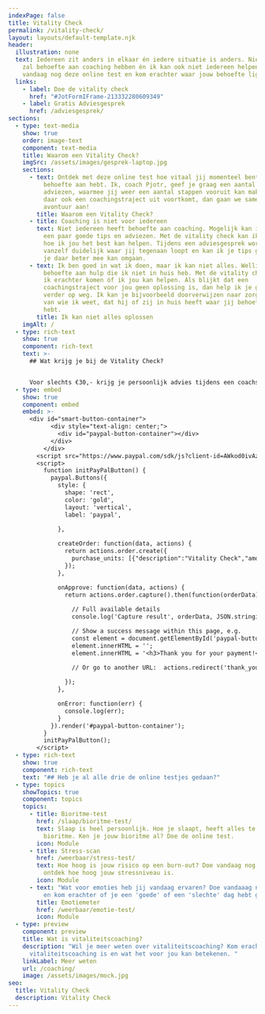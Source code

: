 ```yaml
---
indexPage: false
title: Vitality Check
permalink: /vitality-check/
layout: layouts/default-template.njk
header:
  illustration: none
  text: Iedereen zit anders in elkaar én iedere situatie is anders. Niet iedereen
    zal behoefte aan coaching hebben én ik kan ook niet iedereen helpen. Doe
    vandaag nog deze online test en kom erachter waar jouw behoefte ligt!
  links:
    - label: Doe de vitality check
      href: "#JotFormIFrame-213332280609349"
    - label: Gratis Adviesgesprek
      href: /adviesgesprek/
sections:
  - type: text-media
    show: true
    order: image-text
    component: text-media
    title: Waarom een Vitality Check?
    imgSrc: /assets/images/gesprek-laptop.jpg
    sections:
      - text: Ontdek met deze online test hoe vitaal jij momenteel bent en waar jij
          behoefte aan hebt. Ik, coach Pjotr, geef je graag een aantal tips en
          adviezen, waarmee jij weer een aantal stappen vooruit kan maken. Als
          daar ook een coachingstraject uit voortkomt, dan gaan we samen dat
          avontuur aan!
        title: Waarom een Vitality Check?
      - title: Coaching is niet voor iedereen
        text: Niet iedereen heeft behoefte aan coaching. Mogelijk kan ik ook helpen met
          een paar goede tips en adviezen. Met de vitality check kan ik bepalen
          hoe ik jou het best kan helpen. Tijdens een adviesgesprek wordt
          vanzelf duidelijk waar jij tegenaan loopt en kan ik je tips geven hoe
          je daar beter mee kan omgaan.
      - text: Ik ben goed in wat ik doen, maar ik kan niet alles. Wellicht heb jij
          behoefte aan hulp die ik niet in huis heb. Met de vitality check kan
          ik erachter komen óf ik jou kan helpen. Als blijkt dat een
          coachingstraject voor jou geen oplossing is, dan help ik je graag
          verder op weg. Ik kan je bijvoorbeeld doorverwijzen naar zorgverlener
          van wie ik weet, dat hij of zij in huis heeft waar jij behoefte aan
          hebt.
        title: Ik kan niet alles oplossen
    imgAlt: /
  - type: rich-text
    show: true
    component: rich-text
    text: >-
      ## Wat krijg je bij de Vitality Check?


      Voor slechts €30,- krijg je persoonlijk advies tijdens een coachsessie. Na het maken van de online test kan je een digitale coachsessie inplannen.
  - type: embed
    show: true
    component: embed
    embed: >-
      <div id="smart-button-container">
            <div style="text-align: center;">
              <div id="paypal-button-container"></div>
            </div>
          </div>
        <script src="https://www.paypal.com/sdk/js?client-id=AWkod0ivAzE5B97AL4my60Et0tJJJmf3mkmI1O2zVA90T2c4MIwOxBl-DA56WrrOzzKKTWSgTI3e7X0f&enable-funding=venmo&currency=EUR" data-sdk-integration-source="button-factory"></script>
        <script>
          function initPayPalButton() {
            paypal.Buttons({
              style: {
                shape: 'rect',
                color: 'gold',
                layout: 'vertical',
                label: 'paypal',
                
              },

              createOrder: function(data, actions) {
                return actions.order.create({
                  purchase_units: [{"description":"Vitality Check","amount":{"currency_code":"EUR","value":1.21,"breakdown":{"item_total":{"currency_code":"EUR","value":1},"shipping":{"currency_code":"EUR","value":0},"tax_total":{"currency_code":"EUR","value":0.21}}}}]
                });
              },

              onApprove: function(data, actions) {
                return actions.order.capture().then(function(orderData) {
                  
                  // Full available details
                  console.log('Capture result', orderData, JSON.stringify(orderData, null, 2));

                  // Show a success message within this page, e.g.
                  const element = document.getElementById('paypal-button-container');
                  element.innerHTML = '';
                  element.innerHTML = '<h3>Thank you for your payment!</h3>';

                  // Or go to another URL:  actions.redirect('thank_you.html');
                  
                });
              },

              onError: function(err) {
                console.log(err);
              }
            }).render('#paypal-button-container');
          }
          initPayPalButton();
        </script>
  - type: rich-text
    show: true
    component: rich-text
    text: "## Heb je al alle drie de online testjes gedaan?"
  - type: topics
    showTopics: true
    component: topics
    topics:
      - title: Bioritme-test
        href: /slaap/bioritme-test/
        text: Slaap is heel persoonlijk. Hoe je slaapt, heeft alles te maken met je
          bioritme. Ken je jouw bioritme al? Doe de online test.
        icon: Module
      - title: Stress-scan
        href: /weerbaar/stress-test/
        text: Hoe hoog is jouw risico op een burn-out? Doe vandaag nog de stress-scan en
          ontdek hoe hoog jouw stressniveau is.
        icon: Module
      - text: "Wat voor emoties heb jij vandaag ervaren? Doe vandaaag nog de emotiemeter
          en kom erachter of je een 'goede' of een 'slechte' dag hebt gehad. "
        title: Emotiemeter
        href: /weerbaar/emotie-test/
        icon: Module
  - type: preview
    component: preview
    title: Wat is vitaliteitscoaching?
    description: "Wil je meer weten over vitaliteitscoaching? Kom erachter wat
      vitaliteitscoaching is en wat het voor jou kan betekenen. "
    linkLabel: Meer weten
    url: /coaching/
    image: /assets/images/mock.jpg
seo:
  title: Vitality Check
  description: Vitality Check
---
```

